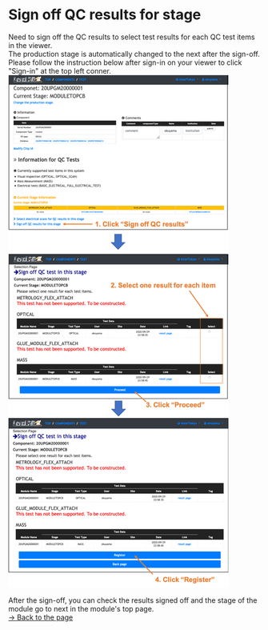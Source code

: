 # Sign off QC results for stage
Need to sign off the QC results to select test results for each QC test items in the viewer.<br>
The production stage is automatically changed to the next after the sign-off.<br>
Please follow the instruction below after sign-in on your viewer to click "Sign-in" at the top left conner.<br>
![Sign_Off_QC_Results](images/sign_off_results.png)<br>

After the sign-off, you can check the results signed off and the stage of the module go to next in the module's top page.
<br>
[&rarr; Back to the page](module_QC_flow.md)
